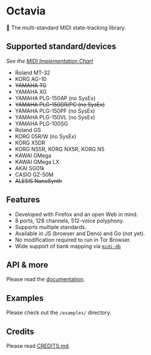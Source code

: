 # Octavia
🎻 The multi-standard MIDI state-tracking library.

## Supported standard/devices
_See the [MIDI Implementation Chart](docs/IMPLEMENTATION.md)_
* Roland MT-32
* KORG AG-10
* ~~YAMAHA TG~~
* YAMAHA XG
* YAMAHA PLG-150AP (no SysEx)
* ~~YAMAHA PLG-150DR/PC (no SysEx)~~
* YAMAHA PLG-150PF (no SysEx)
* YAMAHA PLG-150VL (no SysEx)
* YAMAHA PLG-100SG
* Roland GS
* KORG 05R/W (no SysEx)
* KORG X5DR
* KORG NS5R, KORG NX5R, KORG N5
* KAWAI GMega
* KAWAI GMega LX
* AKAI SG01k
* CASIO GZ-50M
* ~~ALESIS NanoSynth~~

## Features
* Developed with Firefox and an open Web in mind.
* 8 ports, 128 channels, 512-voice polyphony.
* Supports multiple standards.
* Available in JS (browser and Deno) and Go (not yet).
* No modification required to run in Tor Browser.
* Wide support of bank mapping via [`midi-db`](https://github.com/ltgcgo/midi-db)

## API & more
Please read the [documentation](docs/README.md).

## Examples
Please check out the `/examples/` directory.

## Credits
Please read [CREDITS.md](CREDITS.md).
